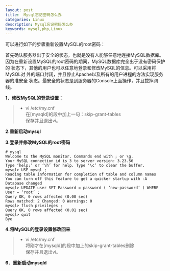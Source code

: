 ```yaml
---
layout: post
title:  Mysql忘记密码怎么办 
categories: Linux
description: Mysql忘记密码怎么办
keywords: mysql,php,Linux
---
```


可以进行如下的步骤重新设置MySQL的root密码： 

首先确认服务器出于安全的状态，也就是没有人能够任意地连接MySQL数据库。 因为在重新设置MySQL的root密码的期间，MySQL数据库完全出于没有密码保护的 状态下，其他的用户也可以任意地登录和修改MySQL的信息。可以采用将MySQL对 外的端口封闭，并且停止Apache以及所有的用户进程的方法实现服务器的准安全 状态。最安全的状态是到服务器的Console上面操作，并且拔掉网线。 


**1．修改MySQL的登录设置：** 

> * vi /etc/my.cnf   
> 在[mysqld]的段中加上一句：skip-grant-tables   
> 保存并且退出vi。   

**2.重新启动mysql**

**3.登录并修改MySQL的root密码**

    # mysql   
    Welcome to the MySQL monitor. Commands end with ; or \g.   
    Your MySQL connection id is 3 to server version: 3.23.56   
    Type ‘help;’ or ‘\h’ for help. Type ‘\c’ to clear the buffer.   
    mysql> USE mysql ;   
    Reading table information for completion of table and column names   
    You can turn off this feature to get a quicker startup with -A   
    Database changed   
    mysql> UPDATE user SET Password = password ( ‘new-password’ ) WHERE User = ‘root’ ;   
    Query OK, 0 rows affected (0.00 sec)   
    Rows matched: 2 Changed: 0 Warnings: 0   
    mysql> flush privileges ;   
    Query OK, 0 rows affected (0.01 sec)   
    mysql> quit   
    Bye   

**4.将MySQL的登录设置修改回来** 

> * vi /etc/my.cnf   
> 将刚才在[mysqld]的段中加上的skip-grant-tables删除   
> 保存并且退出vi。   


**6．重新启动mysqld** 
